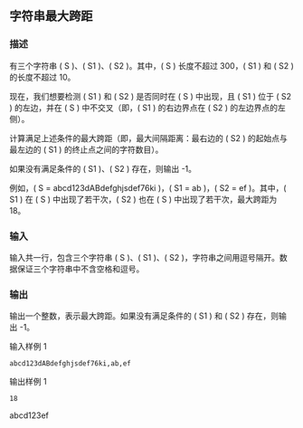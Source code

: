 ## 字符串最大跨距

### 描述
有三个字符串 \( S \)、\( S1 \)、\( S2 \)。其中，\( S \) 长度不超过 300，\( S1 \) 和 \( S2 \) 的长度不超过 10。

现在，我们想要检测 \( S1 \) 和 \( S2 \) 是否同时在 \( S \) 中出现，且 \( S1 \) 位于 \( S2 \) 的左边，并在 \( S \) 中不交叉（即，\( S1 \) 的右边界点在 \( S2 \) 的左边界点的左侧）。

计算满足上述条件的最大跨距（即，最大间隔距离：最右边的 \( S2 \) 的起始点与最左边的 \( S1 \) 的终止点之间的字符数目）。

如果没有满足条件的 \( S1 \)、\( S2 \) 存在，则输出 -1。

例如，\( S = abcd123dABdefghjsdef76ki \)，\( S1 = ab \)，\( S2 = ef \)。其中，\( S1 \) 在 \( S \) 中出现了若干次，\( S2 \) 也在 \( S \) 中出现了若干次，最大跨距为 18。

### 输入
输入共一行，包含三个字符串 \( S \)、\( S1 \)、\( S2 \)，字符串之间用逗号隔开。数据保证三个字符串中不含空格和逗号。

### 输出
输出一个整数，表示最大跨距。如果没有满足条件的 \( S1 \) 和 \( S2 \) 存在，则输出 -1。

输入样例 1
```
abcd123dABdefghjsdef76ki,ab,ef
```

输出样例 1
```
18
```

abcd123ef

